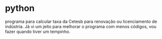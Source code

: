 # python
programa para calcular taxa da Cetesb para renovação ou licenciamento de indústria.
Já vi um jeito para melhorar o programa com menos códigos, vou fazer quando tiver um tempinho.
